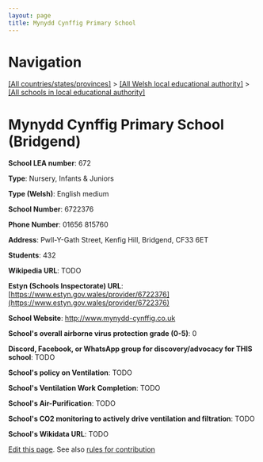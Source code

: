 ```yaml
---
layout: page
title: Mynydd Cynffig Primary School
---
```

# Navigation

[[All countries/states/provinces]](../../..) > [[All Welsh local educational authority]](../..) > [[All schools in local educational authority]](..)

# Mynydd Cynffig Primary School (Bridgend)

**School LEA number**: 672

**Type**: Nursery, Infants & Juniors

**Type (Welsh)**: English medium

**School Number**: 6722376

**Phone Number**: 01656 815760

**Address**: Pwll-Y-Gath Street, Kenfig Hill, Bridgend, CF33 6ET

**Students**: 432

**Wikipedia URL**: TODO

**Estyn (Schools Inspectorate) URL**: [https://www.estyn.gov.wales/provider/6722376](https://www.estyn.gov.wales/provider/6722376)

**School Website**: http://www.mynydd-cynffig.co.uk

**School's overall airborne virus protection grade (0-5)**: 0

**Discord, Facebook, or WhatsApp group for discovery/advocacy for THIS school**: TODO

**School's policy on Ventilation**: TODO

**School's Ventilation Work Completion**: TODO

**School's Air-Purification**: TODO

**School's CO2 monitoring to actively drive ventilation and filtration**: TODO

**School's Wikidata URL**: TODO




[Edit this page](https://github.com/ventilate-schools/Wales/edit/prif/./Bridgend/Mynydd_Cynffig_Primary_School.md). See also [rules for contribution](../../../contribution-rules/)